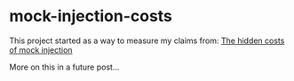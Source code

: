 # mock-injection-costs

This project started as a way to measure my claims from: [The hidden costs of mock injection](https://medium.com/@pablisco/the-hidden-costs-of-mock-injection-cb5aaf2a7fe3)

More on this in a future post...
